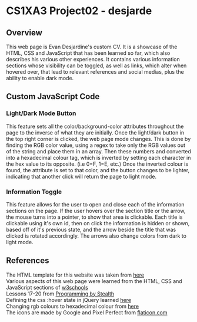 # CS1XA3 Project02 - desjarde

## Overview
This web page is Evan Desjardine's custom CV. It is a showcase of the HTML, CSS and JavaScript that has been learned so far, which also describes his various other experiences. It contains various information sections whose visibility can be toggled, as well as links, which alter when hovered over, that lead to relevant references and social medias, plus the ability to enable dark mode.

## Custom JavaScript Code
### Light/Dark Mode Button
This feature sets all the color/background-color attributes throughout the page to the inverse of what they are initially. Once the light/dark button in the top right corner is clicked, the web page mode changes. This is done by finding the RGB color value, using a regex to take only the RGB values out of the string and place them in an array. Then these numbers and converted into a hexadecimal colour tag, which is inverted by setting each character in the hex value to its opposite. (i.e 0=F, 1=E, etc.) Once the inverted colour is found, the attribute is set to that color, and the button changes to be lighter, indicating that another click will return the page to light mode.

### Information Toggle
This feature allows for the user to open and close each of the information sections on the page. If the user hovers over the section title or the arrow, the mouse turns into a pointer, to show that area is clickable. Each title is clickable using it's own id, then on click the information is hidden or shown, based off of it's previous state, and the arrow beside the title that was clicked is rotated accordingly. The arrows also change colors from dark to light mode.

## References
The HTML template for this website was taken from [here](http://www.thomashardy.me.uk/free-responsive-html-css3-cv-template)  
Various aspects of this web page were learned from the HTML, CSS and JavaScript sections of [w3schools](https://www.w3schools.com/)  
Lessons 17-20 from [Programming by Stealth](https://www.bartbusschots.ie/s/blog/programming-by-stealth/)  
Defining the css :hover state in jQuery learned [here](https://stackoverflow.com/questions/21051440/how-to-define-the-css-hover-state-in-a-jquery-selector)  
Changing rgb colours to hexadecimal colour from [here](https://stackoverflow.com/questions/1740700/how-to-get-hex-color-value-rather-than-rgb-value)  
The icons are made by Google and Pixel Perfect from [flaticon.com](https://www.flaticon.com)

